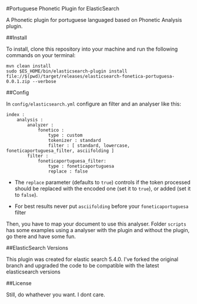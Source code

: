 #Portuguese Phonetic Plugin for ElasticSearch

A Phonetic plugin for portuguese languaged based on Phonetic Analysis plugin.

##Install

To install, clone this repository into your machine and run the following commands on your terminal:

    mvn clean install
    sudo $ES_HOME/bin/elasticsearch-plugin install file://$(pwd)/target/releases/elasticsearch-fonetica-portuguesa-0.0.1.zip --verbose
    
    

##Config

In `config/elasticsearch.yml` configure an filter and an analyser like this:

```
index :
    analysis :
        analyzer :
            fonetico :
                type : custom
                tokenizer : standard
                filter : [ standard, lowercase, foneticaportuguesa_filter, asciifolding ]
        filter :
            foneticaportuguesa_filter:
                type : foneticaportuguesa
                replace : false
```

  * The `replace` parameter (defaults to `true`) controls if the token processed should be replaced with the encoded one (set it to `true`), or added (set it to `false`).

  * For best results never put `asciifolding` before your `foneticaportuguesa` filter

Then, you have to map your document to use this analyser. 
Folder `scripts` has some examples using a analyser with the plugin and without the plugin, go there and have some fun. 

##ElasticSearch Versions

This plugin was created for elastic search 5.4.0. I've forked the original branch and upgraded the code to be compatible with the latest elasticsearch versions

##License

Still, do whathever you want. I dont care.

